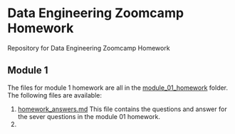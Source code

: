 # Data Engineering Zoomcamp Homework
Repository for Data Engineering Zoomcamp Homework

## Module 1

The files for module 1 homework are all in the [module_01_homework](./module_01_homework) folder. The following files are available:

1. [homework_answers.md](./module_01_homework/homework_answers.md)
   This file contains the questions and answer for the sever questions in the module 01 homework.
2. 
